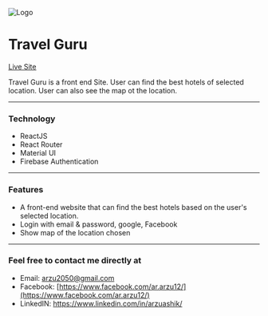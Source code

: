 ![Logo](https://i.ibb.co/PDGxR2r/Logo2.png "Travel Guru")

# Travel Guru

[Live Site](travel-guru-arzu.netlify.app/)

Travel Guru is a front end Site. User can find the best hotels of selected location. User can also see the map ot the location.

---

### Technology

- ReactJS
- React Router
- Material UI
- Firebase Authentication

---

### Features

- A front-end website that can find the best hotels based on the user's selected location.
- Login with email & password, google, Facebook
- Show map of the location chosen

---

### Feel free to contact me directly at

- Email: arzu2050@gmail.com
- Facebook: [https://www.facebook.com/ar.arzu12/](https://www.facebook.com/ar.arzu12/)
- LinkedIN: https://www.linkedin.com/in/arzuashik/
